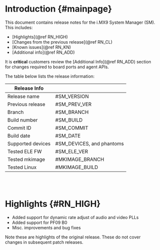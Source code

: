 Introduction {#mainpage}
============

This document contains release notes for the i.MX9 System Manager (SM). This includes:

- [Highlights](@ref RN_HIGH)
- [Changes from the previous release](@ref RN_CL)
- [Known issues](@ref RN_KN)
- [Additional info](@ref RN_ADD)

It is **critical** customers review the [Additional Info](@ref RN_ADD) section for changes
required to board ports and agent APIs.

The table below lists the release information:

| Release Info      |                             |
|-------------------|-----------------------------|
| Release name      | #SM_VERSION                 |
| Previous release  | #SM_PREV_VER                |
| Branch            | #SM_BRANCH                  |
| Build number      | #SM_BUILD                   |
| Commit ID         | #SM_COMMIT                  |
| Build date        | #SM_DATE                    |
| Supported devices | #SM_DEVICES, and phantoms   |
| Tested ELE FW     | #SM_ELE_VER                 |
| Tested mkimage    | #MKIMAGE_BRANCH             |
| Tested Linux      | #MKIMAGE_BUILD              |

<br>
<br>

Highlights {#RN_HIGH}
==========

- Added support for dynamic rate adjust of audio and video PLLs
- Added support for PF09 B0
- Misc. improvements and bug fixes

Note these are highlights of the original release. These do not cover changes
in subsequent patch releases.

